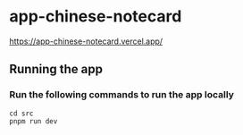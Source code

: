 # app-chinese-notecard

https://app-chinese-notecard.vercel.app/

## Running the app

### Run the following commands to run the app locally

```
cd src
pnpm run dev
```